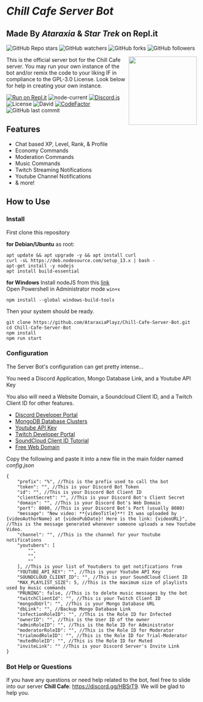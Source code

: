 # *Chill Cafe Server Bot*
## Made By *Ataraxia* & *Star Trek* on Repl.it

![GitHub Repo stars](https://img.shields.io/github/stars/AtaraxiaPlayz/Chill-Cafe-Server-Bot?style=social)
![GitHub watchers](https://img.shields.io/github/watchers/AtaraxiaPlayz/Chill-Cafe-Server-Bot?style=social)
![GitHub forks](https://img.shields.io/github/forks/AtaraxiaPlayz/Chill-Cafe-Server-Bot?style=social)
![GitHub followers](https://img.shields.io/github/followers/AtaraxiaPlayz?style=social)

<img align="right" src="https://github.com/AtaraxiaPlayz/Chill-Cafe-Server-Bot/blob/master/images/pfpImage.jpg" width="180">
This is the official server bot for the Chill Cafe server. You may run your own instance of the bot and/or remix the code to your liking IF in compliance to the GPL-3.0 License. Look below for help in creating your own instance.

[![Run on Repl.it](https://repl.it/badge/github/AtaraxiaPlayz/Chill-Cafe-Server-Bot)](https://repl.it/github/AtaraxiaPlayz/Chill-Cafe-Server-Bot)
![node-current](https://img.shields.io/node/v/package)
[![Discord.js](https://img.shields.io/badge/discord.js-v12.0.0--dev-blue.svg?logo=npm)](https://github.com/discordjs)
![License](https://img.shields.io/github/license/AtaraxiaPlayz/Chill-Cafe-Server-Bot)
![David](https://img.shields.io/david/AtaraxiaPlayz/Chill-Cafe-Server-Bot)
[![CodeFactor](https://www.codefactor.io/repository/github/ataraxiaplayz/chill-cafe-server-bot/badge)](https://www.codefactor.io/repository/github/ataraxiaplayz/chill-cafe-server-bot)
![GitHub last commit](https://img.shields.io/github/last-commit/AtaraxiaPlayz/Chill-Cafe-Server-Bot)

## Features
* Chat based XP, Level, Rank, & Profile
* Economy Commands
* Moderation Commands
* Music Commands
* Twitch Streaming Notifications
* Youtube Channel Notifications
* & more!

## How to Use
### Install
First clone this repository

**for Debian/Ubuntu** 
as root:
```
apt update && apt upgrade -y && apt install curl
curl -sL https://deb.nodesource.com/setup_13.x | bash -
apt-get install -y nodejs
apt install build-essential 
```
**for Windows**
Install nodeJS from this [link](https://nodejs.org/en/)  
Open Powershell in Administrator mode `win+x`
``` 
npm install --global windows-build-tools
```
Then your system should be ready.  
```
git clone https://github.com/AtaraxiaPlayz/Chill-Cafe-Server-Bot.git
cd Chill-Cafe-Server-Bot
npm install
npm run start
```

### Configuration
The Server Bot's configuration can get pretty intense...  

You need a Discord Application, Mongo Database Link, and a Youtube API Key

You also will need a Website Domain, a Soundcloud Client ID, and a Twitch Client ID for other features.

* [Discord Developer Portal](https://discordapp.com/developers/applications/) 
* [MongoDB Database Clusters](https://www.mongodb.com/cloud/atlas) 
* [Youtube API Key](https://developers.google.com/youtube/v3/getting-started) 
* [Twitch Developer Portal](https://dev.twitch.tv/) 
* [SoundCloud Client ID Tutorial](https://www.youtube.com/watch?v=DdDqV0NrSOg) 
* [Free Web Domain](https://www.freenom.com/en/index.html?) 

Copy the following and paste it into a new file in the main folder named *config.json*
```
{
    "prefix": "%", //This is the prefix used to call the bot
    "token": "", //This is your Discord Bot Token
    "id": "", //This is your Discord Bot Client ID
    "clientSecret": "", //This is your Discord Bot's Client Secret
    "domain": "", //This is your Discord Bot's Web Domain
    "port": 8080, //This is your Discord Bot's Port (usually 8080)
    "message": "New video: **{videoTitle}**! It was uploaded by {videoAuthorName} at {videoPubDate}! Here is the link: {videoURL}", //This is the message generated whenever someone uploads a new Youtube Video.
    "channel": "", //This is the channel for your Youtube notifications
    "youtubers": [
        "",
        "",
        ""
    ], //This is your list of Youtubers to get notifications from
    "YOUTUBE_API_KEY": "", //This is your Youtube API Key
    "SOUNDCLOUD_CLIENT_ID": "", //This is your SoundCloud Client ID
    "MAX_PLAYLIST_SIZE": 5, //This is the maximum size of playlists used by music commands 
    "PRUNING": false, //This is to delete music messages by the bot
    "twitchClientId": "", //This is your Twitch Client ID
    "mongodbUrl": "", //This is your Mongo Database URL
    "dbLink": "", //Backup Mongo Database Link
    "infectionRoleID": "", //This is the Role ID for Infected
    "ownerID": "", //This is the User ID of the owner
    "adminRoleID": "", //This is the Role ID for Administrator
    "moderatorRoleID": "", //This is the Role ID for Moderator
    "trialmodRoleID": "", //This is the Role ID for Trial-Moderator
    "mutedRoleID": "", //This is the Role ID for Muted
    "inviteLink": "" //This is your Discord Server's Invite Link
}
```

### Bot Help or Questions
If you have any questions or need help related to the bot, feel free to slide into our server **Chill Cafe**: https://discord.gg/HBSrT9. We will be glad to help you.
